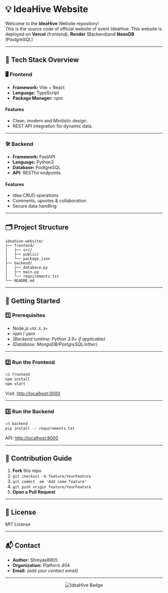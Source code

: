 # 💡 IdeaHive Website

Welcome to the **IdeaHive** Website repository!  
This is the source code of official website of event IdeaHive.
This website is deployed on **Vercel** (frontend), **Render** (Backend)and **NeonDB** (PostgreSQL)

---

## 🚀 Tech Stack Overview

### 🖥️ Frontend

- **Framework:** Vite + React
- **Language:** TypeScript
- **Package Manager:** npm

#### Features
- Clean, modern and Minilistic design.
- REST API integration for dynamic data.


---

### 🛠️ Backend

- **Framework:** FastAPI
- **Language:** Python3
- **Database:** PodtgreSQL
- **API:** RESTful endpoints

#### Features
- Idea CRUD operations
- Comments, upvotes & collaboration
- Secure data handling

---

## 🗂️ Project Structure

```
ideahive-website/
├── frontend/
│   ├── src/
│   ├── public/
│   └── package.json
├── backend/
│   ├── database.py
│   ├── main.py
│   └── requirements.txt
└── README.md
```

---

## 🏁 Getting Started

### 1️⃣ Prerequisites

- Node.js `vXX.X.X+`
- npm / yarn
- _(Backend runtime: Python 3.9+ if applicable)_
- _(Database: MongoDB/PostgreSQL/other)_

---

### 2️⃣ Run the Frontend

```bash
cd frontend
npm install
npm start
```
Visit: [http://localhost:3000](http://localhost:3000)

---

### 3️⃣ Run the Backend

```bash
cd backend
pip install -r requirements.txt  
```
API: [http://localhost:8000](http://localhost:8000)

---

## 🤝 Contribution Guide

1. **Fork** this repo
2. `git checkout -b feature/YourFeature`
3. `git commit -am 'Add some feature'`
4. `git push origin feature/YourFeature`
5. **Open a Pull Request**

---

## 📄 License

MIT License

---

## 📬 Contact

- **Author:** Shreyas8905
- **Organization:** Platform 404
- **Email:** _(add your contact email)_

---

<p align="center">
  <img src="https://img.shields.io/badge/IdeaHive-Platform_404-5B8DEF?style=for-the-badge&logo=github" alt="IdeaHive Badge" />
</p>
